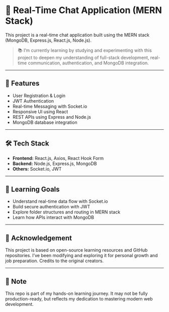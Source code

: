 # 🔗 Real-Time Chat Application (MERN Stack)

This project is a real-time chat application built using the MERN stack (MongoDB, Express.js, React.js, Node.js).

> 📚 I’m currently learning by studying and experimenting with this project to deepen my understanding of full-stack development, real-time communication, authentication, and MongoDB integration.

---

## 🚀 Features
- User Registration & Login
- JWT Authentication
- Real-time Messaging with Socket.io
- Responsive UI using React
- REST APIs using Express and Node.js
- MongoDB database integration

---

## 🛠 Tech Stack
- **Frontend:** React.js, Axios, React Hook Form
- **Backend:** Node.js, Express.js, MongoDB
- **Others:** Socket.io, JWT

---

## 📖 Learning Goals
- Understand real-time data flow with Socket.io
- Build secure authentication with JWT
- Explore folder structures and routing in MERN stack
- Learn how APIs interact with MongoDB

---

## 🧠 Acknowledgement
This project is based on open-source learning resources and GitHub repositories. I’ve been modifying and exploring it for personal growth and job preparation. Credits to the original creators.

---

## 📌 Note
This repo is part of my hands-on learning journey. It may not be fully production-ready, but reflects my dedication to mastering modern web development.


